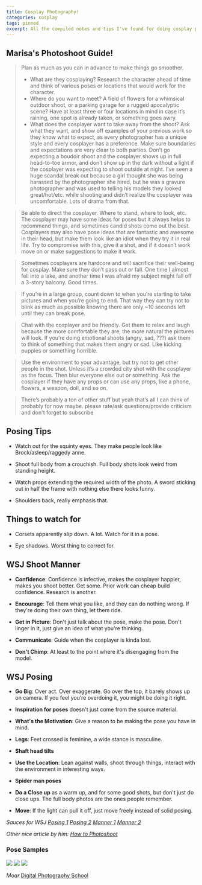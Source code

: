 ```yaml
---
title: Cosplay Photography!
categories: cosplay
tags: pinned
excerpt: All the compiled notes and tips I've found for doing cosplay photography.
---
```


## Marisa's Photoshoot Guide!


> Plan as much as you can in advance to make things go smoother.
> * What are they cosplaying? Research the character ahead of time and think of various poses or locations that would work for the character.
> * Where do you want to meet? A field of flowers for a whimsical outdoor shoot, or a parking garage for a rugged apocalyptic scene? Have at least three or four locations in mind in case it’s raining, one spot is already taken, or something goes awry.
> * What does the cosplayer want to take away from the shoot? Ask what they want, and show off examples of your previous work so they know what to expect, as every photographer has a unique style and every cosplayer has a preference. Make sure boundaries and expectations are very clear to both parties. Don’t go expecting a boudoir shoot and the cosplayer shows up in full head-to-toe armor, and don’t show up in the dark without a light if the cosplayer was expecting to shoot outside at night. I’ve seen a huge scandal break out because a girl thought she was being harassed by the photographer she hired, but he was a gravure photographer and was used to telling his models they looked great/hot/etc. while shooting and didn’t realize the cosplayer was uncomfortable. Lots of drama from that.

> Be able to direct the cosplayer. Where to stand, where to look, etc. The cosplayer may have some ideas for poses but it always helps to recommend things, and sometimes candid shots come out the best. Cosplayers may also have pose ideas that are fantastic and awesome in their head, but make them look like an idiot when they try it in real life. Try to compromise with this, give it a shot, and if it doesn’t work move on or make suggestions to make it work.

> Sometimes cosplayers are hardcore and will sacrifice their well-being for cosplay. Make sure they don’t pass out or fall. One time I almost fell into a lake, and another time I was afraid my subject might fall off a 3-story balcony. Good times.

> If you’re in a large group, count down to when you’re starting to take pictures and when you’re going to end. That way they can try not to blink as much as possible knowing there are only ~10 seconds left until they can break pose.

> Chat with the cosplayer and be friendly. Get them to relax and laugh because the more comfortable they are, the more natural the pictures will look. If you’re doing emotional shoots (angry, sad, ???) ask them to think of something that makes them angry or sad. Like kicking puppies or something horrible.

> Use the environment to your advantage, but try not to get other people in the shot. Unless it’s a crowded city shot with the cosplayer as the focus. Then blur everyone else out or something. Ask the cosplayer if they have any props or can use any props, like a phone, flowers, a weapon, doll, and so on.

> There’s probably a ton of other stuff but yeah that’s all I can think of probably for now maybe. please rate/ask questions/provide criticism and don't forget to subscribe


## Posing Tips

* Watch out for the squinty eyes. They make people look like Brock/asleep/raggedy anne.

* Shoot full body from a crouchish. Full body shots look weird from standing height.

* Watch props extending the required width of the photo. A sword sticking out in half the frame with nothing else there looks funny.

* Shoulders back, really emphasis that.

## Things to watch for

* Corsets apparently slip down. A lot. Watch for it in a pose. 

* Eye shadows. Worst thing to correct for.



## WSJ Shoot Manner

* **Confidence**: Confidence is infective, makes the cosplayer happier, makes you shoot better. Get some. Prior work can cheap build confidence. Research is another.

* **Encourage**: Tell them what you like, and they can do nothing wrong. If they're doing their own thing, let them ride.

* **Get in Picture**: Don't just talk about the pose, make the pose. Don't linger in it, just give an idea of what you're thinking.

* **Communicate**: Guide when the cosplayer is kinda lost.

* **Don't Chimp**: At least to the point where it's disengaging from the model.


## WSJ Posing

* **Go Big**: Over act. Over exaggerate. Go over the top, it barely shows up on camera. If you feel you’re overdoing it, you might be doing it right.

* **Inspiration for poses** doesn't just come from the source material.

* **What's the Motivation**: Give a reason to be making the pose you have in mind.

* **Legs**: Feet crossed is feminine, a wide stance is masculine.

* **Shaft head tilts**

* **Use the Location**: Lean against walls, shoot through things, interact with the environment in interesting ways. 

* **Spider man poses**

* **Do a Close up** as a warm up, and for some good shots, but don't just do close ups. The full body photos are the ones people remember.

* **Move**: If the light can pull it off, just move freely instead of solid posing. 

*Sauces for WSJ
[Posing 1](https://wjscosplayphotography.tumblr.com/post/128802273305/posing-tips-for-cosplay-photos-part-1-of-many) [Posing 2](https://wjscosplayphotography.tumblr.com/post/139159185605/posing-tips-for-cosplay-photos-part-2) [Manner 1](https://wjscosplayphotography.tumblr.com/post/126718908175/how-we-photographers-can-help-cosplayers-part-1) [Manner 2](https://wjscosplayphotography.tumblr.com/post/127017018285/how-we-photographers-can-help-cosplayers-part-2)*

*Other nice article by him: [How to Photoshoot](https://wjscosplayphotography.tumblr.com/post/126306099185/doing-a-photoshoot)*

### Pose Samples

![](https://i0.wp.com/digital-photography-school.com/wp-content/uploads/2012/09/1265290_10151718816568049_1522393560_o.jpg?resize=600%2C600&ssl=1)
![](https://i2.wp.com/digital-photography-school.com/wp-content/uploads/2012/04/posing-guide-men.jpg?resize=600%2C600&ssl=1)
![](https://i0.wp.com/digital-photography-school.com/wp-content/uploads/2012/05/Posing-Guide-for-Photographing-Couples.jpg?resize=600%2C600&ssl=1)

*Moar* [Digital Photography School](https://digital-photography-school.com/8-posing-guides-to-inspire-your-portraiture/)